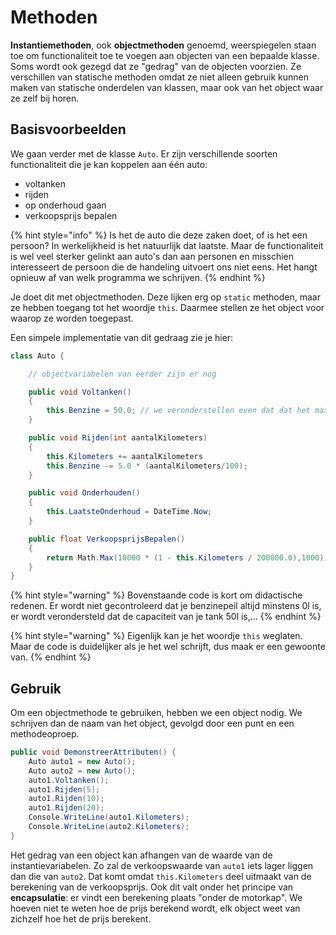 # Methoden

**Instantiemethoden**, ook **objectmethoden** genoemd, weerspiegelen staan toe om functionaliteit toe te voegen aan objecten van een bepaalde klasse. Soms wordt ook gezegd dat ze "gedrag" van de objecten voorzien. Ze verschillen van statische methoden omdat ze niet alleen gebruik kunnen maken van statische onderdelen van klassen, maar ook van het object waar ze zelf bij horen.

## Basisvoorbeelden

We gaan verder met de klasse `Auto`. Er zijn verschillende soorten functionaliteit die je kan koppelen aan één auto:

* voltanken
* rijden
* op onderhoud gaan
* verkoopsprijs bepalen

{% hint style="info" %}
Is het de auto die deze zaken doet, of is het een persoon? In werkelijkheid is het natuurlijk dat laatste. Maar de functionaliteit is wel veel sterker gelinkt aan auto's dan aan personen en misschien interesseert de persoon die de handeling uitvoert ons niet eens. Het hangt opnieuw af van welk programma we schrijven.
{% endhint %}

Je doet dit met objectmethoden. Deze lijken erg op `static` methoden, maar ze hebben toegang tot het woordje `this`. Daarmee stellen ze het object voor waarop ze worden toegepast.

Een simpele implementatie van dit gedraag zie je hier:

```csharp
class Auto {

    // objectvariabelen van eerder zijn er nog

    public void Voltanken()
    {
        this.Benzine = 50.0; // we veronderstellen even dat dat het maximum is
    }

    public void Rijden(int aantalKilometers)
    {
        this.Kilometers += aantalKilometers
        this.Benzine -= 5.0 * (aantalKilometers/100);
    }

    public void Onderhouden()
    {
        this.LaatsteOnderhoud = DateTime.Now;
    }

    public float VerkoopsprijsBepalen()
    {
        return Math.Max(10000 * (1 - this.Kilometers / 200000.0),1000);
    }
}
```

{% hint style="warning" %}
Bovenstaande code is kort om didactische redenen. Er wordt niet gecontroleerd dat je benzinepeil altijd minstens 0l is, er wordt verondersteld dat de capaciteit van je tank 50l is,...
{% endhint %}

{% hint style="warning" %}
Eigenlijk kan je het woordje `this` weglaten. Maar de code is duidelijker als je het wel schrijft, dus maak er een gewoonte van.
{% endhint %}

## Gebruik

Om een objectmethode te gebruiken, hebben we een object nodig. We schrijven dan de naam van het object, gevolgd door een punt en een methodeoproep.

```csharp
public void DemonstreerAttributen() {
    Auto auto1 = new Auto();
    Auto auto2 = new Auto();
    auto1.Voltanken();
    auto1.Rijden(5);
    auto1.Rijden(10);
    auto1.Rijden(20);
    Console.WriteLine(auto1.Kilometers);
    Console.WriteLine(auto2.Kilometers);
}
```

Het gedrag van een object kan afhangen van de waarde van de instantievariabelen. Zo zal de verkoopswaarde van `auto1` iets lager liggen dan die van `auto2`. Dat komt omdat `this.Kilometers` deel uitmaakt van de berekening van de verkoopsprijs. Ook dit valt onder het principe van **encapsulatie**: er vindt een berekening plaats "onder de motorkap". We hoeven niet te weten hoe de prijs berekend wordt, elk object weet van zichzelf hoe het de prijs berekent.

